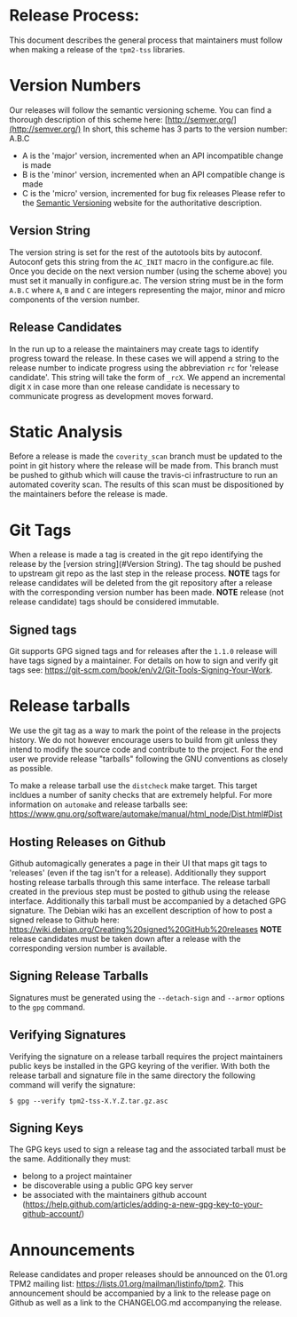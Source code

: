# Release Process:
This document describes the general process that maintainers must follow when making a release of the `tpm2-tss` libraries.

# Version Numbers
Our releases will follow the semantic versioning scheme.
You can find a thorough description of this scheme here: [http://semver.org/](http://semver.org/)
In short, this scheme has 3 parts to the version number: A.B.C

* A is the 'major' version, incremented when an API incompatible change is made
* B is the 'minor' version, incremented when an API compatible change is made
* C is the 'micro' version, incremented for bug fix releases
Please refer to the [Semantic Versioning](http://semver.org/) website for the authoritative description.

## Version String
The version string is set for the rest of the autotools bits by autoconf.
Autoconf gets this string from the `AC_INIT` macro in the configure.ac file.
Once you decide on the next version number (using the scheme above) you must set it manually in configure.ac.
The version string must be in the form `A.B.C` where `A`, `B` and `C` are integers representing the major, minor and micro components of the version number.

## Release Candidates
In the run up to a release the maintainers may create tags to identify progress toward the release.
In these cases we will append a string to the release number to indicate progress using the abbreviation `rc` for 'release candidate'.
This string will take the form of `_rcX`.
We append an incremental digit `X` in case more than one release candidate is necessary to communicate progress as development moves forward.

# Static Analysis
Before a release is made the `coverity_scan` branch must be updated to the point in git history where the release will be made from.
This branch must be pushed to github which will cause the travis-ci infrastructure to run an automated coverity scan.
The results of this scan must be dispositioned by the maintainers before the release is made.

# Git Tags
When a release is made a tag is created in the git repo identifying the release by the [version string](#Version String).
The tag should be pushed to upstream git repo as the last step in the release process.
**NOTE** tags for release candidates will be deleted from the git repository after a release with the corresponding version number has been made.
**NOTE** release (not release candidate) tags should be considered immutable.

## Signed tags
Git supports GPG signed tags and for releases after the `1.1.0` release will have tags signed by a maintainer.
For details on how to sign and verify git tags see: https://git-scm.com/book/en/v2/Git-Tools-Signing-Your-Work.

# Release tarballs
We use the git tag as a way to mark the point of the release in the projects history.
We do not however encourage users to build from git unless they intend to modify the source code and contribute to the project.
For the end user we provide release "tarballs" following the GNU conventions as closely as possible.

To make a release tarball use the `distcheck` make target.
This target incldues a number of sanity checks that are extremely helpful.
For more information on `automake` and release tarballs see: https://www.gnu.org/software/automake/manual/html_node/Dist.html#Dist

## Hosting Releases on Github
Github automagically generates a page in their UI that maps git tags to 'releases' (even if the tag isn't for a release).
Additionally they support hosting release tarballs through this same interface.
The release tarball created in the previous step must be posted to github using the release interface.
Additionally this tarball must be accompanied by a detached GPG signature.
The Debian wiki has an excellent description of how to post a signed release to Github here: https://wiki.debian.org/Creating%20signed%20GitHub%20releases
**NOTE** release candidates must be taken down after a release with the corresponding version number is available.

## Signing Release Tarballs
Signatures must be generated using the `--detach-sign` and `--armor` options to the `gpg` command.

## Verifying Signatures
Verifying the signature on a release tarball requires the project maintainers public keys be installed in the GPG keyring of the verifier.
With both the release tarball and signature file in the same directory the following command will verify the signature:
```
$ gpg --verify tpm2-tss-X.Y.Z.tar.gz.asc
```

## Signing Keys
The GPG keys used to sign a release tag and the associated tarball must be the same.
Additionally they must:
* belong to a project maintainer
* be discoverable using a public GPG key server
* be associated with the maintainers github account (https://help.github.com/articles/adding-a-new-gpg-key-to-your-github-account/)

# Announcements
Release candidates and proper releases should be announced on the 01.org TPM2 mailing list: https://lists.01.org/mailman/listinfo/tpm2.
This announcement should be accompanied by a link to the release page on Github as well as a link to the CHANGELOG.md accompanying the release.
